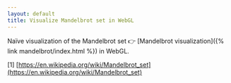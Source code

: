 ```yaml
---
layout: default
title: Visualize Mandelbrot set in WebGL
---
```


Naïve visualization of the Mandelbrot set 👉 [Mandelbrot visualization]({% link mandelbrot/index.html %})
in WebGL.

[1] [https://en.wikipedia.org/wiki/Mandelbrot_set](https://en.wikipedia.org/wiki/Mandelbrot_set)
